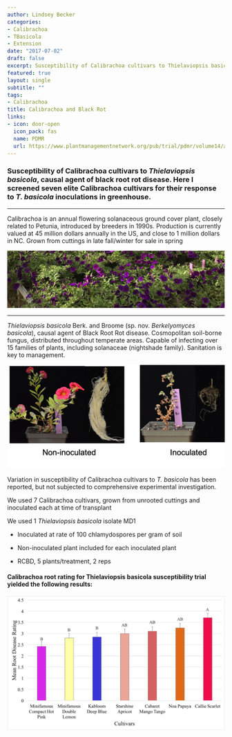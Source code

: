 ```yaml
---
author: Lindsey Becker
categories:
- Calibrachoa
- TBasicola
- Extension
date: "2017-07-02"
draft: false
excerpt: Susceptibility of Calibrachoa cultivars to Thielaviopsis basicola, causal agent of black root rot disease. Here I screened seven elite Calibrachoa cultivars for their response to T. basicola inoculations in greenhouse. 
featured: true
layout: single
subtitle: ""
tags:
- Calibrachoa
title: Calibrachoa and Black Rot
links:
- icon: door-open
  icon_pack: fas
  name: PDMR
  url: https://www.plantmanagementnetwork.org/pub/trial/pdmr/volume14/abstracts/ot013.asp
---
```


### Susceptibility of Calibrachoa cultivars to *Thielaviopsis basicola*, causal agent of black root rot disease. Here I screened seven elite Calibrachoa cultivars for their response to *T. basicola* inoculations in greenhouse.

------------------------------------------------------------------------

Calibrachoa is an annual flowering solanaceous ground cover plant, closely related to Petunia, introduced by breeders in 1990s. Production is currently valued at 45 million dollars annually in the US, and close to 1 million dollars in NC. Grown from cuttings in late fall/winter for sale in spring

![Calibrachoa](calibrachoa.png)

------------------------------------------------------------------------

*Thielaviopsis basicola* Berk. and Broome (sp. nov. *Berkelyomyces basicola*), causal agent of Black Root Rot disease. Cosmopolitan soil-borne fungus, distributed throughout temperate areas. Capable of infecting over 15 families of plants, including solanaceae (nightshade family). Sanitation is key to management.

![BlackRot](blackrot.png)

Variation in susceptibility of Calibrachoa cultivars to *T. basicola* has been reported, but not subjected to comprehensive experimental investigation.

We used 7 Calibrachoa cultivars, grown from unrooted cuttings and inoculated each at time of transplant

We used 1 *Thielaviopsis basicola* isolate MD1

-   Inoculated at rate of 100 chlamydospores per gram of soil

-   Non-inoculated plant included for each inoculated plant

-   RCBD, 5 plants/treatment, 2 reps

#### **Calibrachoa root rating for Thielaviopsis basicola susceptibility trial yielded the following results:**

![Isolates that share letters are not significantly different for Tukey\'s HSD test](result.png)
